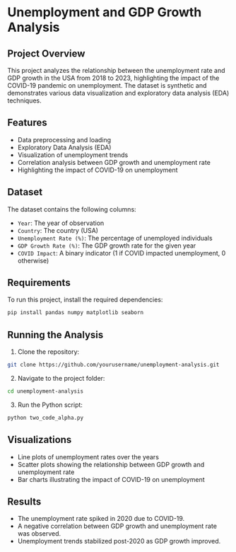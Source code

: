# Unemployment and GDP Growth Analysis

## Project Overview
This project analyzes the relationship between the unemployment rate and GDP growth in the USA from 2018 to 2023, highlighting the impact of the COVID-19 pandemic on unemployment. The dataset is synthetic and demonstrates various data visualization and exploratory data analysis (EDA) techniques.

## Features
- Data preprocessing and loading
- Exploratory Data Analysis (EDA)
- Visualization of unemployment trends
- Correlation analysis between GDP growth and unemployment rate
- Highlighting the impact of COVID-19 on unemployment

## Dataset
The dataset contains the following columns:
- `Year`: The year of observation
- `Country`: The country (USA)
- `Unemployment Rate (%)`: The percentage of unemployed individuals
- `GDP Growth Rate (%)`: The GDP growth rate for the given year
- `COVID Impact`: A binary indicator (1 if COVID impacted unemployment, 0 otherwise)

## Requirements
To run this project, install the required dependencies:
```bash
pip install pandas numpy matplotlib seaborn
```

## Running the Analysis
1. Clone the repository:
```bash
git clone https://github.com/yourusername/unemployment-analysis.git
```
2. Navigate to the project folder:
```bash
cd unemployment-analysis
```
3. Run the Python script:
```bash
python two_code_alpha.py
```

## Visualizations
- Line plots of unemployment rates over the years
- Scatter plots showing the relationship between GDP growth and unemployment rate
- Bar charts illustrating the impact of COVID-19 on unemployment

## Results
- The unemployment rate spiked in 2020 due to COVID-19.
- A negative correlation between GDP growth and unemployment rate was observed.
- Unemployment trends stabilized post-2020 as GDP growth improved.

